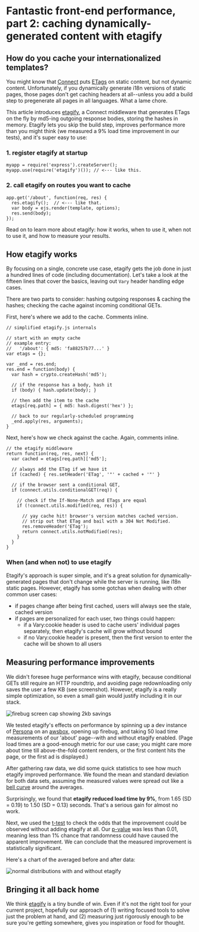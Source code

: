 # Fantastic front-end performance, part 2: caching dynamically-generated content with etagify

## How do you cache your internationalized templates?

You might know that [Connect](https://github.com/senchalabs/connect) puts [ETags](https://gist.github.com/6a68/4971859) on static content, but not dynamic content. Unfortunately, if you dynamically generate i18n versions of static pages, those pages don't get caching headers at all--unless you add a build step to pregenerate all pages in all languages. What a lame chore.

This article introduces [etagify](https://github.com/lloyd/connect-etagify), a Connect middleware that generates ETags on the fly by md5-ing outgoing response bodies, storing the hashes in memory. Etagify lets you skip the build step, improves performance more than you might think (we measured a 9% load time improvement in our tests), and it's super easy to use:

### 1. register etagify at startup
    myapp = require('express').createServer();
    myapp.use(require('etagify')()); // <--- like this.

### 2. call etagify on routes you want to cache
    app.get('/about', function(req, res) {
      res.etagify();  // <--- like that.
      var body = ejs.render(template, options);
      res.send(body);
    });

Read on to learn more about etagify: how it works, when to use it, when not to use it, and how to measure your results.

## How etagify works

By focusing on a single, concrete use case, etagify gets the job done in just a hundred lines of code (including documentation). Let's take a look at the fifteen lines that cover the basics, leaving out ```Vary``` header handling edge cases.

There are two parts to consider: hashing outgoing responses & caching the hashes; checking the cache against incoming conditional GETs.

First, here's where we add to the cache. Comments inline.

    // simplified etagify.js internals
    
    // start with an empty cache
    // example entry: 
    //   '/about': { md5: 'fa88257b77...' }
    var etags = {};

    var _end = res.end;
    res.end = function(body) {
      var hash = crypto.createHash('md5');

      // if the response has a body, hash it
      if (body) { hash.update(body); }

      // then add the item to the cache
      etags[req.path] = { md5: hash.digest('hex') };

      // back to our regularly-scheduled programming
      _end.apply(res, arguments);
    }

Next, here's how we check against the cache. Again, comments inline.

    // the etagify middleware
    return function(req, res, next) {
      var cached = etags[req.path]['md5'];
      
      // always add the ETag if we have it
      if (cached) { res.setHeader('ETag', '"' + cached + '"' }

      // if the browser sent a conditional GET,
      if (connect.utils.conditionalGET(req)) {

        // check if the If-None-Match and ETags are equal
        if (!connect.utils.modified(req, res)) {

          // yay cache hit! browser's version matches cached version.
          // strip out that ETag and bail with a 304 Not Modified.
          res.removeHeader('ETag');
          return connect.utils.notModified(res);        
        }
      }
    }

### When (and when not) to use etagify

Etagify's approach is super simple, and it's a great solution for dynamically-generated pages that don't change while the server is running, like i18n static pages. However, etagify has some gotchas when dealing with other common user cases:

* if pages change after being first cached, users will always see the stale, cached version
* if pages are personalized for each user, two things could happen:
  * if a Vary:cookie header is used to cache users' individual pages separately, then etagify's cache will grow without bound
  * if no Vary:cookie header is present, then the first version to enter the cache will be shown to all users

## Measuring performance improvements

We didn't foresee huge performance wins with etagify, because conditional GETs still require an HTTP roundtrip, and avoiding page redownloading only saves the user a few KB (see screenshot). However, etagify is a really simple optimization, so even a small gain would justify including it in our stack.

![firebug screen cap showing 2kb savings](http://i.imgur.com/MVSQYKo.jpg)

We tested etagify's effects on performance by spinning up a dev instance of [Persona](https://github.com/mozilla/browserid) on an [awsbox](https://github.com/mozilla/awsbox), opening up firebug, and taking 50 load time measurements of our 'about' page--with and without etagify enabled. (Page load times are a good-enough metric for our use case; you might care more about time till above-the-fold content renders, or the first content hits the page, or the first ad is displayed.)

After gathering raw data, we did some quick statistics to see how much etagify improved performance. We found the mean and standard deviation for both data sets, assuming the measured values were spread out like a [bell curve](http://en.wikipedia.org/wiki/Normal_distribution) around the averages.

Surprisingly, we found that **etagify reduced load time by 9%**, from 1.65 (SD = 0.19) to 1.50 (SD = 0.13) seconds. That's a serious gain for almost no work.

Next, we used the [t-test](http://en.wikipedia.org/wiki/Student%27s_t-test) to check the odds that the improvement could be observed without adding etagify at all. Our [p-value](http://en.wikipedia.org/wiki/P-value) was less than 0.01, meaning less than 1% chance that randomness could have caused the apparent improvement. We can conclude that the measured improvement is statistically significant.

Here's a chart of the averaged before and after data:

![normal distributions with and without etagify](http://i.imgur.com/Tc45vHg.png)

## Bringing it all back home

We think [etagify](https://github.com/lloyd/connect-etagify) is a tiny bundle of win. Even if it's not the right tool for your current project, hopefully our approach of (1) writing focused tools to solve just the problem at hand, and (2) measuring just rigorously enough to be sure you're getting somewhere, gives you inspiration or food for thought.
